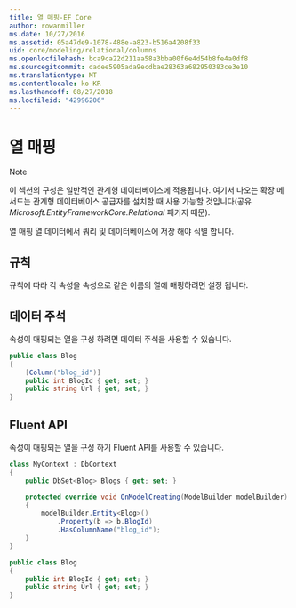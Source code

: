 ```yaml
---
title: 열 매핑-EF Core
author: rowanmiller
ms.date: 10/27/2016
ms.assetid: 05a47de9-1078-488e-a823-b516a4208f33
uid: core/modeling/relational/columns
ms.openlocfilehash: bca9ca22d211aa58a3bba00f6e4d54b8fe4a0df8
ms.sourcegitcommit: dadee5905ada9ecdbae28363a682950383ce3e10
ms.translationtype: MT
ms.contentlocale: ko-KR
ms.lasthandoff: 08/27/2018
ms.locfileid: "42996206"
---
```

# <a name="column-mapping"></a>열 매핑

> [!NOTE]  
> 이 섹션의 구성은 일반적인 관계형 데이터베이스에 적용됩니다. 여기서 나오는 확장 메서드는 관계형 데이터베이스 공급자를 설치할 때 사용 가능할 것입니다(공유 *Microsoft.EntityFrameworkCore.Relational* 패키지 때문).

열 매핑 열 데이터에서 쿼리 및 데이터베이스에 저장 해야 식별 합니다.

## <a name="conventions"></a>규칙

규칙에 따라 각 속성을 속성으로 같은 이름의 열에 매핑하려면 설정 됩니다.

## <a name="data-annotations"></a>데이터 주석

속성이 매핑되는 열을 구성 하려면 데이터 주석을 사용할 수 있습니다.

<!-- [!code-csharp[Main](samples/core/relational/Modeling/DataAnnotations/Samples/Relational/Column.cs?highlight=3)] -->
``` csharp
public class Blog
{
    [Column("blog_id")]
    public int BlogId { get; set; }
    public string Url { get; set; }
}
```

## <a name="fluent-api"></a>Fluent API

속성이 매핑되는 열을 구성 하기 Fluent API를 사용할 수 있습니다.

<!-- [!code-csharp[Main](samples/core/relational/Modeling/FluentAPI/Samples/Relational/Column.cs?highlight=7,8,9)] -->
``` csharp
class MyContext : DbContext
{
    public DbSet<Blog> Blogs { get; set; }

    protected override void OnModelCreating(ModelBuilder modelBuilder)
    {
        modelBuilder.Entity<Blog>()
            .Property(b => b.BlogId)
            .HasColumnName("blog_id");
    }
}

public class Blog
{
    public int BlogId { get; set; }
    public string Url { get; set; }
}
```
